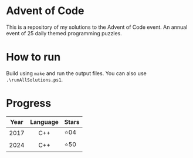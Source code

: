 # Advent of Code
This is a repository of my solutions to the Advent of Code event. An annual event of 25 daily themed programming puzzles.

# How to run

Build using ```make``` and run the output files. You can also use ```.\runAllSolutions.ps1```.


# Progress

| Year |  Language  | Stars |
|------|:----------:|-------|
|2017  |C++         | ⭐04  |
|2024  |C++         | ⭐50  |
